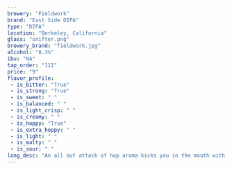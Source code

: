 ```yaml
---
brewery: "Fieldwork"
brand: "East Side DIPA"
type: "DIPA"
location: "Berkeley, California"
glass: "snifter.png"
brewery_brand: "fieldwork.jpg"
alcohol: "8.3%"
ibu: "NA"
tap_order: "111"
price: "9"
flavor_profile:
 - is_bitter: "True"
 - is_strong: "True"
 - is_sweet: " "
 - is_balanced: " "
 - is_light_crisp: " "
 - is_creamy: " "
 - is_hoppy: "True"
 - is_extra_hoppy: " "
 - is_light: " "
 - is_malty: " "
 - is_sour: " "
long_desc: "An all out attack of hop aroma kicks you in the mouth with huge notes of orange peel, Pinot Grigio wine grape, and mango-guava."
---
```

